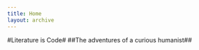 ```yaml
---
title: Home
layout: archive
---
```


<link href="markdown.css" rel="stylesheet"></link>

#Literature is Code#
##The adventures of a curious humanist##


